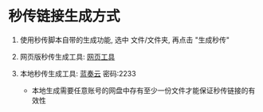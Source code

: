 # 秒传链接生成方式

1. 使用秒传脚本自带的生成功能, 选中 文件/文件夹, 再点击 "生成秒传"

2. 网页版秒传生成工具: [网页工具](http://rapidacg.gmgard.moe/gen.html)

3. 本地秒传生成工具: [蓝奏云](https://wwe.lanzoui.com/b01u0yqvi) 密码:2233

   - 本地生成需要任意账号的网盘中存有至少一份文件才能保证秒传链接的有效性
